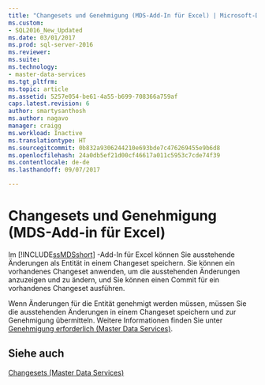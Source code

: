 ```yaml
---
title: "Changesets und Genehmigung (MDS-Add-In für Excel) | Microsoft-Dokumentation"
ms.custom:
- SQL2016_New_Updated
ms.date: 03/01/2017
ms.prod: sql-server-2016
ms.reviewer: 
ms.suite: 
ms.technology:
- master-data-services
ms.tgt_pltfrm: 
ms.topic: article
ms.assetid: 5257e054-be61-4a55-b699-708366a759af
caps.latest.revision: 6
author: smartysanthosh
ms.author: nagavo
manager: craigg
ms.workload: Inactive
ms.translationtype: HT
ms.sourcegitcommit: 0b832a9306244210e693bde7c476269455e9b6d8
ms.openlocfilehash: 24a0db5ef21d00cf46617a011c5953c7cde74f39
ms.contentlocale: de-de
ms.lasthandoff: 09/07/2017

---
```

# <a name="change-sets-and-approval-mds-add-in-for-excel"></a>Changesets und Genehmigung (MDS-Add-in für Excel)
  Im [!INCLUDE[ssMDSshort](../../includes/ssmdsshort-md.md)] -Add-In für Excel können Sie ausstehende Änderungen als Entität in einem Changeset speichern. Sie können ein vorhandenes Changeset anwenden, um die ausstehenden Änderungen anzuzeigen und zu ändern, und Sie können einen Commit für ein vorhandenes Changeset ausführen.  
  
 Wenn Änderungen für die Entität genehmigt werden müssen, müssen Sie die ausstehenden Änderungen in einem Changeset speichern und zur Genehmigung übermitteln. Weitere Informationen finden Sie unter [Genehmigung erforderlich &#40;Master Data Services&#41;](../../master-data-services/approval-required-master-data-services.md).  
  
## <a name="see-also"></a>Siehe auch  
 [Changesets &#40;Master Data Services&#41;](../../master-data-services/changesets-master-data-services.md)  
  
  

